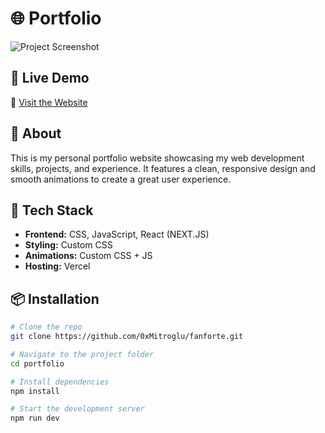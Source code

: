 # 🌐 Portfolio

![Project Screenshot](https://i.imgur.com/BUptuT4.png)

## 🚀 Live Demo

🔗 [Visit the Website](https://fanforte-agency.vercel.app/)

## 📖 About

This is my personal portfolio website showcasing my web development skills, projects, and experience. It features a clean, responsive design and smooth animations to create a great user experience.

## 🎨 Tech Stack

- **Frontend:** CSS, JavaScript, React (NEXT.JS)
- **Styling:** Custom CSS
- **Animations:** Custom CSS + JS
- **Hosting:** Vercel

## 📦 Installation

```bash
# Clone the repo
git clone https://github.com/0xMitroglu/fanforte.git

# Navigate to the project folder
cd portfolio

# Install dependencies
npm install

# Start the development server
npm run dev
```
